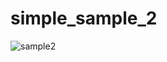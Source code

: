 # simple_sample_2

![sample2](https://user-images.githubusercontent.com/28717626/136316275-99cb8da8-2ba6-4680-bd83-cf020ab6d468.gif)
